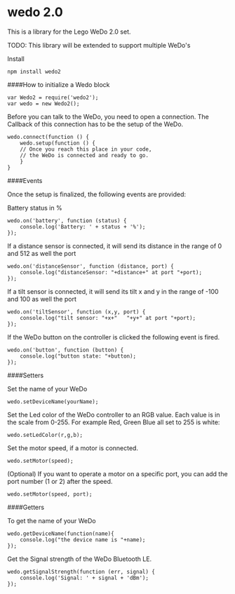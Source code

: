 # wedo 2.0

This is a library for the Lego WeDo 2.0 set.

TODO: This library will be extended to support multiple WeDo's

Install

~~~~
npm install wedo2
~~~~
    

####How to initialize a Wedo block
~~~~
var Wedo2 = require('wedo2');
var wedo = new Wedo2();
~~~~

Before you can talk to the WeDo, you need to open a connection.
The Callback of this connection has to be the setup of the WeDo.

~~~~
wedo.connect(function () {
	wedo.setup(function () {
	// Once you reach this place in your code,
	// the WeDo is connected and ready to go.
	}
}
~~~~

####Events

Once the setup is finalized, the following events are provided:

Battery status in %
~~~~
wedo.on('battery', function (status) {
    console.log('Battery: ' + status + '%');
});
~~~~

If a distance sensor is connected, it will send its 
distance in the range of 0 and 512 as well the port
~~~~
wedo.on('distanceSensor', function (distance, port) {
	console.log("distanceSensor: "+distance+" at port "+port);
});
~~~~

If a tilt sensor is connected, it will send its 
tilt x and y in the range of -100 and 100 as well the port

~~~~
wedo.on('tiltSensor', function (x,y, port) {
    console.log("tilt sensor: "+x+"   "+y+" at port "+port);
});
~~~~

If the WeDo button on the controller is clicked the following event is fired.
~~~~
wedo.on('button', function (button) {
	console.log("button state: "+button);
});
~~~~

####Setters

Set the name of your WeDo
~~~~
wedo.setDeviceName(yourName);
~~~~

Set the Led color of the WeDo controller to an RGB value.
Each value is in the scale from 0-255.
For example Red, Green Blue all set to 255 is white:
~~~~
wedo.setLedColor(r,g,b); 
~~~~

Set the motor speed, if a motor is connected.
~~~~
wedo.setMotor(speed);
~~~~
(Optional) If you want to operate a motor on a specific port,
you can add the port number (1 or 2) after the speed.
~~~~
wedo.setMotor(speed, port);
~~~~

####Getters	
		
To get the name of your WeDo

~~~~		
wedo.getDeviceName(function(name){
    console.log("the device name is "+name);
});
~~~~

Get the Signal strength of the WeDo Bluetooth LE.

~~~~
wedo.getSignalStrength(function (err, signal) {
	console.log('Signal: ' + signal + 'dBm');
});
~~~~